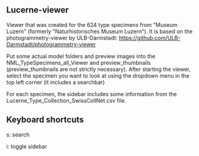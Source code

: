 ## Lucerne-viewer

Viewer that was created for the 624 type specimens from "Museum Luzern" (formerly "Naturhistorisches Museum Luzern"). It is based on the photogrammetry-viewer by ULB-Darmstadt:
https://github.com/ULB-Darmstadt/photogrammetry-viewer

Put some actual model folders and preview images into the NML_TypeSpecimens_all_Viewer and preview_thumbnails (preview_thumbnails are not strictly necessary). 
After starting the viewer, select the specimen you want to look at using the dropdown menu in the top left corner (it includes a searchbar)

For each specimen, the sidebar includes some information from the Lucerne_Type_Collection_SwissCollNet.csv file. 

## Keyboard shortcuts

s: search

i: toggle sidebar
